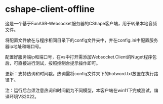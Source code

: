 # cshape-client-offline

这是一个基于FunASR-Websocket服务器的CShape客户端，用于转录本地音频文件。

将配置文件放在与程序相同目录下的config文件夹中，并在config.ini中配置服务器ip地址和端口号。

配置好服务端ip和端口号，在vs中打开需添加Websocket.Client的Nuget程序包后，可直接进行测试，按照控制台提示操作即可。

更新：支持热词和时间戳，热词需将config文件夹下的hotword.txt放置在执行路径下。

注：运行后台须注意热词和时间戳为不同模型，本客户端在win11下完成测试，编译环境VS2022。

